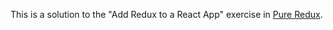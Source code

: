 This is a solution to the "Add Redux to a React App" exercise in [Pure Redux](https://daveceddia.com).
